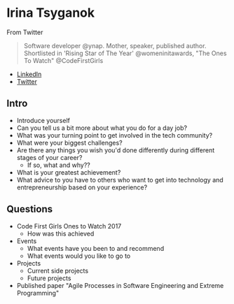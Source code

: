 # Irina Tsyganok

From Twitter
> Software developer @ynap. Mother, speaker, published author. Shortlisted in 'Rising Star of The Year' @womeninitawards, "The Ones To Watch" @CodeFirstGirls 

- [LinkedIn](https://www.linkedin.com/in/irina-tsyganok-51238220/)
- [Twitter](https://twitter.com/irinatsyganok)


## Intro

- Introduce yourself 
- Can you tell us a bit more about what you do for a day job?
- What was your turning point to get involved in the tech community?
- What were your biggest challenges?
- Are there any things you wish you'd done differently during different stages of your career?
   - If so, what and why??
- What is your greatest achievement?
- What advice to you have to others who want to get into technology and entrepreneurship based on your experience?

## Questions

- Code First Girls Ones to Watch 2017
   - How was this achieved
- Events
   - What events have you been to and recommend
   - What events would you like to go to 
- Projects
   - Current side projects
   - Future projects
- Published paper "Agile Processes in Software Engineering and Extreme Programming"
